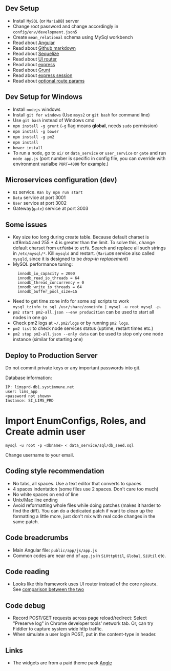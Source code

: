 Dev Setup
-

* Install `MySQL` (or `MariaDB`) server
* Change root password and change accordingly in `config/env/development.json5`
* Create `mean_relational` schema using MySql workbench
* Read about [Angular](http://www.w3schools.com/angular/angular_intro.asp)
* Read about [Github markdown](https://guides.github.com/features/mastering-markdown/)
* Read about [Sequelize](http://docs.sequelizejs.com/en/latest/)
* Read about [UI router](https://github.com/angular-ui/ui-router/wiki)
* Read about [express](http://expressjs.com/)
* Read about [Grunt](http://gruntjs.com/)
* Read about [express session](https://github.com/expressjs/session)
* Read about [optional route params](http://benfoster.io/blog/ui-router-optional-parameters)

Dev Setup for Windows
-

* Install `nodejs` windows
* Install `git for windows` (Use `msys2` or `git bash` for command line)
* Use `git bash` instead of Windows cmd
* `npm install -g grunt` (`-g` flag means __global__, needs `sudo` permission)
* `npm install -g bower`
* `npm install -g pm2`
* `npm install`
* `bower install`
* To run a node, go to `ui/` or `data_service` or `user_service` or `gate` and run `node app.js` (port number is specific in config file, you can override with environment varialbe `PORT=4000` for example.)

## Microservices configuration (dev)

* `UI` service. `Ran by npm run start`
* `Data` service at port 3001
* `User` service at port 3002
* Gateway(`gate`) service at port 3003


## Some issues

* Key size too long during create table.  Because default charset  is utf8mb4 and 255 * 4 is greater than the limit.
  To solve this, change default charset from `utf8mb4` to `utf8`. Search and replace
  all such strings in `/etc/mysql/*`. Kill `mysqld` and restart. (`MariaDB` service also called `mysqld`, since it is designed to be _drop-in replacement_)
* MySQL performance tuning:
  ```
    innodb_io_capacity = 2000
    innodb_read_io_threads = 64
    innodb_thread_concurrency = 0
    innodb_write_io_threads = 64
    innodb_buffer_pool_size=1G
  ```
* Need to get time zone info for some sql scripts to work `mysql_tzinfo_to_sql /usr/share/zoneinfo | mysql -u root mysql -p`.
* `pm2 start pm2-all.json --env producition` can be used to start all nodes in one go
* Check pm2 logs at `~/.pm2/logs` or by running `pm2 logs`.
* `pm2 list` to check node services status (uptime, restart times etc.)
* `pm2 stop pm2-all.json --only data` can be used to stop only one node instance (similar for starting one)

## Deploy to Production Server

Do not commit private keys or any important passwords into git.

Database information:
```
IP: limsprd-db1.systimmune.net
user: lims_app
<password not shown>
Instance: SI_LIMS_PRD
```

# Import EnumConfigs, Roles, and Create admin user
```
mysql -u root -p <dbname> < data_service/sql/db_seed.sql
```
Change username to your email.


Coding style recommendation
-

* No tabs, all spaces. Use a text editor that converts to spaces
* 4 spaces indentation (some files use 2 spaces. Don't care too much)
* No white spaces on end of line
* Unix/Mac line ending
* Avoid reformatting whole files while doing patches (makes it harder to find the diff). You can do a dedicated patch if want to clean up the formatting a little more, just don't mix with real code changes in the same patch.

## Code breadcrumbs

* Main Angular file: `public/app/js/app.js`
* Common codes are near end of `app.js` in `SiHttpUtil`, `Global`, `SiUtil` etc.

Code reading
-

* Looks like this framework uses UI router instead of the core `ngRoute`. See
    [comparison between the
    two](http://www.amasik.com/angularjs-ngroute-vs-ui-router/)

Code debug
-

* Record POST/GET requests across page reload/redirect: Select "Preserve log" in
    Chrome developer tools' network tab. Or, can try Fiddler to capture system
    wide http traffic.
* When simulate a user login POST, put in the content-type in header.

Links
-

* The widgets are from a paid theme pack
  [Angle](https://wrapbootstrap.com/theme/angle-bootstrap-admin-template-WB04HF123)
